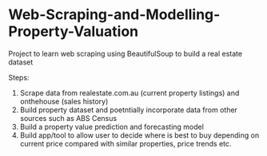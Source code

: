 # Web-Scraping-and-Modelling-Property-Valuation
Project to learn web scraping using BeautifulSoup to build a real estate dataset

Steps:
1. Scrape data from realestate.com.au (current property listings) and onthehouse (sales history)
2. Build property dataset and poetntially incorporate data from other sources such as ABS Census
3. Build a property value prediction and forecasting model
4. Build app/tool to allow user to decide where is best to buy depending on current price compared with similar properties, price trends etc.
